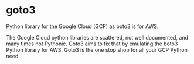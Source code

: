 # goto3
Python library for the Google Cloud (GCP) as boto3 is for AWS.

The Google Cloud python libraries are scattered, not well documented, and many times not Pythonic. Goto3 aims to fix that by emulating the boto3 Python library for AWS. Goto3 is the one stop shop for all your GCP Python need.
